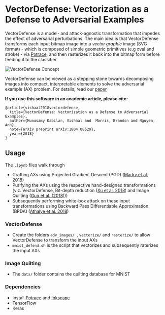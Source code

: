 # VectorDefense: Vectorization as a Defense to Adversarial Examples

VectorDefense is a model- and attack-agnostic transformation that impedes the effect of adversarial perturbations. The main idea is that VectorDefense transforms each input bitmap image into a *vector graphic* image (SVG format) - which is composed of simple geometric primitives (e.g oval and stroke) - via [Potrace](http://potrace.sourceforge.net/potrace.pdf), and then rasterizes it back into the bitmap form before feeding it to the classifier.

![VectorDefense Concept](/concept.png)

VectorDefense can be viewed as a stepping stone towards decomposing images into compact, interpretable elements to solve the adversarial example (AX) problem. For details, read our [paper](/link)

**If you use this software in an academic article, please cite:**

    @article{vishaal2018vectordefense,
      title={VectorDefense: Vectorization as a Defense to Adversarial Examples},
      author={Munusamy Kabilan, Vishaal and  Morris, Brandon and Nguyen, Anh},
      note={arXiv preprint arXiv:1804.08529},
      year={2018}
    }

## Usage

The `.ipynb` files walk through
* Crafting AXs using Projected Gradient Descent (PGD) ([Madry et al. 2018](https://arxiv.org/abs/1706.06083))
* Purifying the AXs using the respective hand-designed transformations (viz. VectorDefense, Bit-depth reduction ([Xu et al. 2018](https://arxiv.org/abs/1704.01155)) and Image Quilting ([Guo et al. (2018)](https://openreview.net/forum?id=SyJ7ClWCb)))
* Subsequently performing white-box attack on these input transformations using Backward Pass Differentiable Approximation (BPDA) ([Athalye et al. 2018](https://arxiv.org/abs/1802.00420))

### VectorDefense
* Create the folders `adv_images/ `, `vectorize/` and `rasterize/` to allow VectorDefense to transform the input AXs
* `mnist_defend.sh` is the script that vectorizes and subsequently raterizes the input AXs

### Image Quilting
* The `data/` folder contains the quilting database for MNIST

### Dependencies
* Install [Potrace](http://potrace.sourceforge.net/#downloading) and [Inkscape](https://inkscape.org/en/release/0.92.3/) 
* TensorFlow
* Keras





